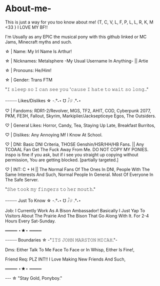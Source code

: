 # About-me-
This is just a way for you too know about me!
{T, C, V, L, F, P, L, L, R, K, M <33 } 
I LOVE MY BF!! 

I'm Usually as any EPIC the musical pony with this github linked or MC Jams, Minecraft myths and such. 

☆ | Name: My Irl Name Is Arthur!

☆ | Nicknames: Metalsphere -My Usual Username In Anything- || Artie

☆ | Pronouns: He/Him!

☆ | Gender: Trans FTM

"𝙸 𝚜𝚕𝚎𝚎𝚙 𝚜𝚘 𝙸 𝚌𝚊𝚗 𝚜𝚎𝚎 𝚢𝚘𝚞 '𝚌𝚊𝚞𝚜𝚎 𝙸 𝚑𝚊𝚝𝚎 𝚝𝚘 𝚠𝚊𝚒𝚝 𝚜𝚘 𝚕𝚘𝚗𝚐.."


------ Likes/Dislikes ☆ -.°˖⋆ ℧ 𓃗 .°˖⋆

♡ | Fandoms: RDR1-2/Revolver, MGS, TF2, AHIT, COD, Cyberpunk 2077, PKM, FE3H, Fallout, Skyrim, Markiplier/Jacksepticeye Egos, The Outsiders.

♡ | General Likes: Horror, Candy, Tea, Staying Up Late, Breakfast Burritos,

♡ | Dislikes: Any Annoying Mf I Know At School.

♡ | DNI: Basic DNI Criteria, THOSE Genshin/HSR/HH/HB Fans. || Any TCOAAL Fan Get The Fuck Away From Me. DO NOT COPY MY PONIES. inspo is fine if you ask, but if i see you straight up copying without permission, You are getting blocked. [partially targeted.]

♡ | INT: C + H || The Normal Fans Of The Ones In DNI, People With The Same Interests And Such, Normal People In General. Most Of Everyone In The Safe Server.

"𝚂𝚑𝚎 𝚝𝚘𝚘𝚔 𝚖𝚢 𝚏𝚒𝚗𝚐𝚎𝚛𝚜 𝚝𝚘 𝚑𝚎𝚛 𝚖𝚘𝚞𝚝𝚑."





------ Just To Know ☆ -.°˖⋆ ℧ 𓃗 .°˖⋆

Job: I Currently Work As A Bison Ambassador! Basically I Just Yap To Visitors About The Prairie And The Bison That Go Along With It. For 2-4 Hours Every Sat-Sunday.

════ ⋆★⋆ ════

------ Boundaries ☆ -"𝙸𝚃𝚂 𝙹𝙾𝙷𝙽 𝙼𝙰𝚁𝚂𝚃𝙾𝙽 𝙼𝙸𝙲𝙰𝙷."-

Dms: Either Talk To Me Face To Face or In Whisp, Either Is Fine!,

Friend Req: PLZ INT!! I Love Making New Friends And Such,

════ ⋆★⋆ ════

--- ☆ "Stay Gold, Ponyboy."
